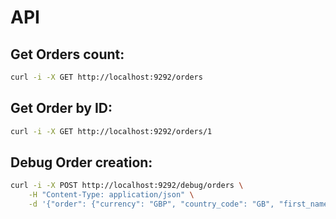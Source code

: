 # API

## Get Orders count:

~~~sh
curl -i -X GET http://localhost:9292/orders
~~~

## Get Order by ID:

~~~sh
curl -i -X GET http://localhost:9292/orders/1
~~~

## Debug Order creation:

~~~sh
curl -i -X POST http://localhost:9292/debug/orders \
    -H "Content-Type: application/json" \
    -d '{"order": {"currency": "GBP", "country_code": "GB", "first_name": "Herbert", "last_name": "Conroy", "address1": "930 Kiehn Walks", "address2": "44216", "city": "Lake Terrance", "postal_code": "67570-3035", "line_items": [{"product_handle": "ab-roller", "size": null, "color": "blue", "quantity": 1}]}}'
~~~
